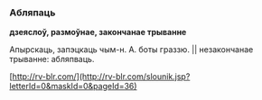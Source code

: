 ### Абляпаць
**дзеяслоў, размоўнае, закончанае трыванне**

Апырскаць, запэцкаць чым-н. А. боты граззю. || незакончанае трыванне: абляпваць.

<a rel="author">[http://rv-blr.com/](http://rv-blr.com/slounik.jsp?letterId=0&maskId=0&pageId=36)</a>
